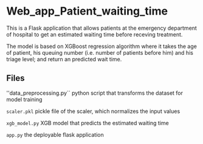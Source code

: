 # Web_app_Patient_waiting_time

This is a Flask application that allows patients at the emergency department of hospital to get an estimated waiting time before receving treatment. 

The model is based on XGBoost regression algorithm where it takes the age of patient, his queuing number (i.e. number of patients before him) and his triage level; and return an predicted wait time.

## Files
''data_preprocessing.py`` python script that transforms the dataset for model training

``scaler.pkl`` pickle file of the scaler, which normalizes the input values

``xgb_model.py`` XGB model that predicts the estimated waiting time

``app.py`` the deployable flask application

